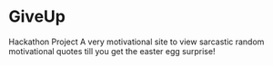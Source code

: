 # GiveUp
Hackathon Project
A very motivational site to view sarcastic random motivational quotes till you get the easter egg surprise!
